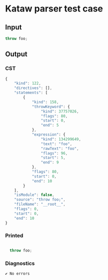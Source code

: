 # Kataw parser test case

## Input

`````js
throw foo;
`````

## Output

### CST

```javascript
{
    "kind": 122,
    "directives": [],
    "statements": [
        {
            "kind": 158,
            "throwKeyword": {
                "kind": 37757026,
                "flags": 80,
                "start": 0,
                "end": 5
            },
            "expression": {
                "kind": 134299649,
                "text": "foo",
                "rawText": "foo",
                "flags": 96,
                "start": 5,
                "end": 9
            },
            "flags": 80,
            "start": 0,
            "end": 10
        }
    ],
    "isModule": false,
    "source": "throw foo;",
    "fileName": "__root__",
    "flags": 0,
    "start": 0,
    "end": 10
}
```

### Printed

```javascript

  throw foo;

```

### Diagnostics

```javascript
✔ No errors
```

